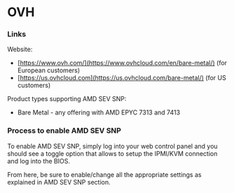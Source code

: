 # OVH

### Links

Website:

* [https://www.ovh.com/](https://www.ovhcloud.com/en/bare-metal/) (for European customers)
* [https://us.ovhcloud.com](https://us.ovhcloud.com/bare-metal/) (for US customers)

Product types supporting AMD SEV SNP:

* Bare Metal - any offering with AMD EPYC 7313 and 7413

### Process  to enable AMD SEV SNP

To enable AMD SEV SNP, simply log into your web control panel and you should see a toggle option that allows to setup the IPMI/KVM connection and log into the BIOS.

From here, be sure to enable/change all the appropriate settings as explained in AMD SEV SNP section.

